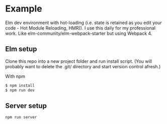 # Example

Elm dev environment with hot-loading (i.e. state is retained as you edit your code - Hot Module Reloading, HMR)). I use this daily for my professional work. Like elm-community/elm-webpack-starter but using Webpack 4.

## Elm setup

Clone this repo into a new project folder and run install script.
(You will probably want to delete the .git/ directory and start version control afresh.)

With npm

```sh
$ npm install
$ npm run dev
```


## Server setup

```sh
npm run server
```

